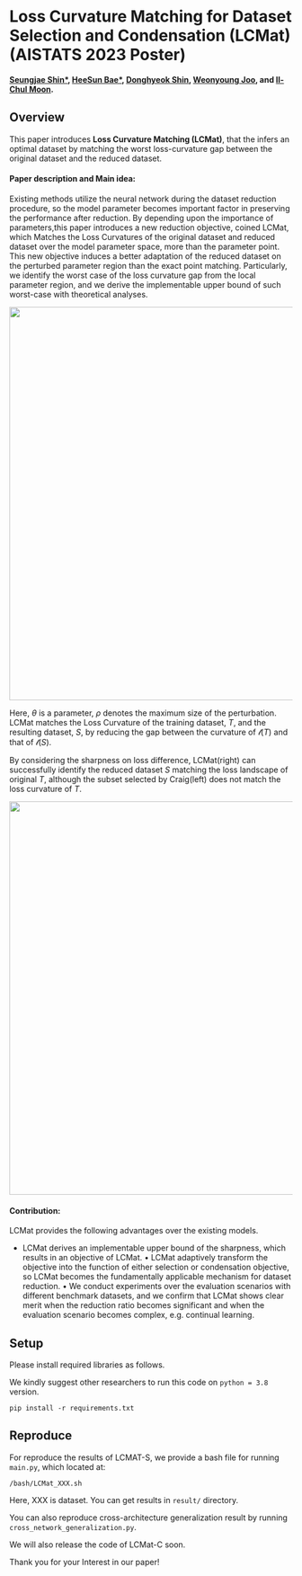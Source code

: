 # Loss Curvature Matching for Dataset Selection and Condensation (LCMat) (AISTATS 2023 Poster)
**[Seungjae Shin*](https://sites.google.com/view/seungjae-shin),
[HeeSun Bae*](https://sites.google.com/view/baeheesun),
[Donghyeok Shin](https://aailab.kaist.ac.kr/xe2/members_phdstudent/20976),
[Weonyoung Joo](https://scholar.google.co.kr/citations?user=r2eJgW4AAAAJ&hl=ko&oi=ao),
and [Il-Chul Moon](https://aailab.kaist.ac.kr/xe2/members_professor/6749).**

## Overview

This paper introduces **Loss Curvature Matching (LCMat)**, that the infers an optimal dataset by matching the worst loss-curvature gap between the original dataset and the reduced dataset.

#### Paper description and Main idea:

Existing methods utilize the neural network during the dataset reduction procedure, so the model parameter becomes important factor in preserving the performance after reduction. By depending upon the importance of parameters,this paper introduces a new reduction objective, coined LCMat, which Matches the Loss Curvatures of the original dataset and reduced dataset over the model parameter space, more than the parameter point. This new objective induces a better adaptation of the reduced dataset on the perturbed parameter region than the exact point matching. Particularly, we identify the worst case of the loss curvature gap from the local parameter region, and we derive the implementable upper bound of such worst-case with theoretical analyses. 

<p align="center">
  <img 
    width="700"
    src="https://user-images.githubusercontent.com/105624747/219567990-beb0cbb7-0ebb-44bd-957f-7182a79af8ab.png"
  >
</p>

Here, $\theta$ is a parameter, $\rho$ denotes the maximum size of the perturbation. LCMat matches the Loss Curvature of the training dataset, $T$, and the resulting dataset, $S$, by reducing the gap between the curvature of $\mathcal{l}(T)$ and that of $\mathcal{l}(S)$.

By considering the sharpness on loss difference, LCMat(right) can successfully identify the reduced dataset $S$ matching the loss landscape of original $T$, although the subset selected by Craig(left) does not match the loss curvature of $T$.

<p align="center">
  <img 
    width="700"
    src="https://user-images.githubusercontent.com/105624747/219572052-fded6505-861d-4db6-bf4e-f9cde1c5a71b.png"
  >
</p>

#### Contribution:
LCMat provides the following advantages over the existing models.
* LCMat derives an implementable upper bound of the sharpness, which results in an objective of LCMat.
• LCMat adaptively transform the objective into the function of either selection or condensation objective, so LCMat becomes the fundamentally applicable mechanism for dataset reduction.
• We conduct experiments over the evaluation scenarios with different benchmark datasets, and we confirm that LCMat shows clear merit when the reduction ratio becomes significant and when the evaluation scenario becomes complex, e.g. continual learning.

## Setup
Please install required libraries as follows.

We kindly suggest other researchers to run this code on `python = 3.8` version.
```
pip install -r requirements.txt
```

## Reproduce
For reproduce the results of LCMAT-S, we provide a bash file for running `main.py`, which located at: 
```
/bash/LCMat_XXX.sh
```
Here, XXX is dataset. You can get results in `result/` directory.

You can also reproduce cross-architecture generalization result by running `cross_network_generalization.py`.

We will also release the code of LCMat-C soon.

Thank you for your Interest in our paper!
